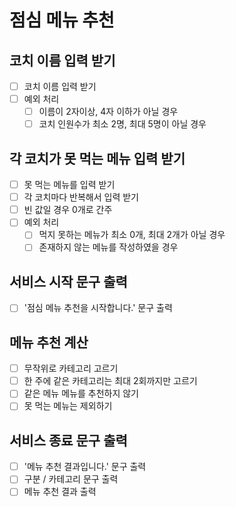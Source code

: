 # 점심 메뉴 추천

## 코치 이름 입력 받기

- [ ] 코치 이름 입력 받기
- [ ] 예외 처리
  - [ ] 이름이 2자이상, 4자 이하가 아닐 경우
  - [ ] 코치 인원수가 최소 2명, 최대 5명이 아닐 경우

## 각 코치가 못 먹는 메뉴 입력 받기

- [ ] 못 먹는 메뉴를 입력 받기
- [ ] 각 코치마다 반복해서 입력 받기
- [ ] 빈 값일 경우 0개로 간주
- [ ] 예외 처리
  - [ ] 먹지 못하는 메뉴가 최소 0개, 최대 2개가 아닐 경우
  - [ ] 존재하지 않는 메뉴를 작성하였을 경우

## 서비스 시작 문구 출력

- [ ] '점심 메뉴 추천을 시작합니다.' 문구 출력

## 메뉴 추천 계산

- [ ] 무작위로 카테고리 고르기
- [ ] 한 주에 같은 카테고리는 최대 2회까지만 고르기
- [ ] 같은 메뉴 메뉴를 추천하지 않기
- [ ] 못 먹는 메뉴는 제외하기

## 서비스 종료 문구 출력

- [ ] '메뉴 추천 결과입니다.' 문구 출력
- [ ] 구분 / 카테고리 문구 출력
- [ ] 메뉴 추천 결과 출력
